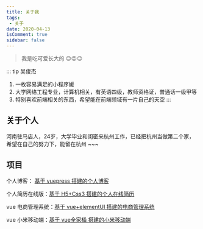 ```yaml
---
title: 关于我
tags:
 - 关于
date: 2020-04-13
isComment: true
sidebar: false
---
```

> 我是吃可爱长大的 😉😉😉

<!-- more -->

::: tip 吴俊杰
1. 一枚容易满足的小程序媛<br>
2. 大学网络工程专业，计算机相关，有英语四级，教师资格证，普通话一级甲等<br>
3. 特别喜欢前端相关的东西，希望能在前端领域有一片自己的天空
:::

## 关于个人

河南驻马店人，24岁，大学毕业和闺密来杭州工作，已经把杭州当做第二个家，希望在自己的努力下，能留在杭州 ~~~


## 项目

个人博客： [基于 vuepress 搭建的个人博客](http://alexWjj.club/)

个人简历在线版：[基于 H5+Css3 搭建的个人在线简历](http://alexWjj.club:8081/)

vue 电商管理系统：[基于 vue+elementUI 搭建的电商管理系统](http://alexWjj.club:8082/)

vue 小米移动端：[基于 vue全家桶 搭建的小米移动端](http://alexWjj.club:8083/)
